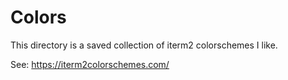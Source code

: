 # Colors

This directory is a saved collection of iterm2 colorschemes I like.

See: https://iterm2colorschemes.com/



